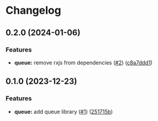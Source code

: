 # Changelog

## 0.2.0 (2024-01-06)


### Features

* **queue:** remove rxjs from dependencies ([#2](https://github.com/hao0731/hao-rxtool/pull/2)) ([c8a7ddd1](https://github.com/hao0731/hao-rxtool/commit/c8a7ddd14856414c5a0640f1ed95eb29426b9593))

## 0.1.0 (2023-12-23)


### Features

* **queue:** add queue library ([#1](https://github.com/hao0731/hao-rxtool/pull/1)) ([251715b](https://github.com/hao0731/hao-rxtool/commit/251715b9e926611e225e713ae44a32df8c0f283c))
